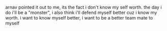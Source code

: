 arnav pointed it out to me, its the fact i don't know my self worth. the day i do i'll be a "monster", i also think i'll defend myself better cuz i know my worth.
i want to know myself better, i want to be a better team mate to myself
